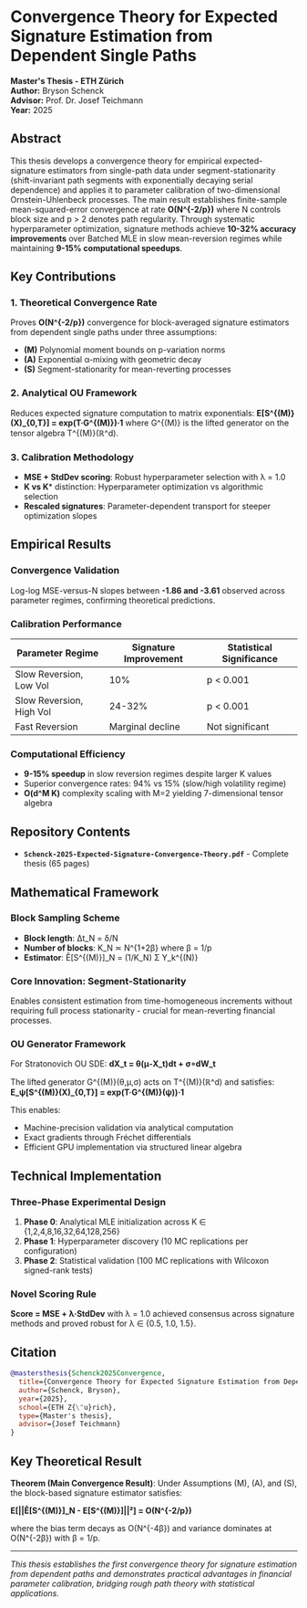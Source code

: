 # Convergence Theory for Expected Signature Estimation from Dependent Single Paths

**Master's Thesis - ETH Zürich**  
**Author:** Bryson Schenck  
**Advisor:** Prof. Dr. Josef Teichmann  
**Year:** 2025

## Abstract

This thesis develops a convergence theory for empirical expected-signature estimators from single-path data under segment-stationarity (shift-invariant path segments with exponentially decaying serial dependence) and applies it to parameter calibration of two-dimensional Ornstein-Uhlenbeck processes. The main result establishes finite-sample mean-squared-error convergence at rate **O(N^{-2/p})** where N controls block size and p > 2 denotes path regularity. Through systematic hyperparameter optimization, signature methods achieve **10-32% accuracy improvements** over Batched MLE in slow mean-reversion regimes while maintaining **9-15% computational speedups**.

## Key Contributions

### 1. Theoretical Convergence Rate
Proves **O(N^{-2/p})** convergence for block-averaged signature estimators from dependent single paths under three assumptions:
- **(M)** Polynomial moment bounds on p-variation norms
- **(A)** Exponential α-mixing with geometric decay  
- **(S)** Segment-stationarity for mean-reverting processes

### 2. Analytical OU Framework
Reduces expected signature computation to matrix exponentials: **E[S^{(M)}(X)_{0,T}] = exp(T·G^{(M)})·1** where G^{(M)} is the lifted generator on the tensor algebra T^{(M)}(ℝ^d).

### 3. Calibration Methodology
- **MSE + StdDev scoring**: Robust hyperparameter selection with λ = 1.0 
- **K vs K*** distinction: Hyperparameter optimization vs algorithmic selection
- **Rescaled signatures**: Parameter-dependent transport for steeper optimization slopes

## Empirical Results

### Convergence Validation
Log-log MSE-versus-N slopes between **-1.86 and -3.61** observed across parameter regimes, confirming theoretical predictions.

### Calibration Performance
| Parameter Regime | Signature Improvement | Statistical Significance |
|-----------------|----------------------|-------------------------|
| Slow Reversion, Low Vol | 10% | p < 0.001 |
| Slow Reversion, High Vol | 24-32% | p < 0.001 |
| Fast Reversion | Marginal decline | Not significant |

### Computational Efficiency
- **9-15% speedup** in slow reversion regimes despite larger K values
- Superior convergence rates: 94% vs 15% (slow/high volatility regime)
- **O(d^M K)** complexity scaling with M=2 yielding 7-dimensional tensor algebra

## Repository Contents

- **`Schenck-2025-Expected-Signature-Convergence-Theory.pdf`** - Complete thesis (65 pages)

## Mathematical Framework

### Block Sampling Scheme
- **Block length**: Δt_N = δ/N  
- **Number of blocks**: K_N ≍ N^{1+2β} where β = 1/p
- **Estimator**: Ê[S^{(M)}]_N = (1/K_N) Σ Y_k^{(N)}

### Core Innovation: Segment-Stationarity
Enables consistent estimation from time-homogeneous increments without requiring full process stationarity - crucial for mean-reverting financial processes.

### OU Generator Framework
For Stratonovich OU SDE: **dX_t = θ(μ-X_t)dt + σ∘dW_t**

The lifted generator G^{(M)}(θ,μ,σ) acts on T^{(M)}(ℝ^d) and satisfies:
**E_ψ[S^{(M)}(X)_{0,T}] = exp(T·G^{(M)}(ψ))·1**

This enables:
- Machine-precision validation via analytical computation
- Exact gradients through Fréchet differentials  
- Efficient GPU implementation via structured linear algebra

## Technical Implementation

### Three-Phase Experimental Design
1. **Phase 0**: Analytical MLE initialization across K ∈ {1,2,4,8,16,32,64,128,256}
2. **Phase 1**: Hyperparameter discovery (10 MC replications per configuration)  
3. **Phase 2**: Statistical validation (100 MC replications with Wilcoxon signed-rank tests)

### Novel Scoring Rule
**Score = MSE + λ·StdDev** with λ = 1.0 achieved consensus across signature methods and proved robust for λ ∈ {0.5, 1.0, 1.5}.

## Citation

```bibtex
@mastersthesis{Schenck2025Convergence,
  title={Convergence Theory for Expected Signature Estimation from Dependent Single Paths with Applications to Parameter Calibration},
  author={Schenck, Bryson},
  year={2025},
  school={ETH Z{\"u}rich},
  type={Master's thesis},
  advisor={Josef Teichmann}
}
```

## Key Theoretical Result

**Theorem (Main Convergence Result)**: Under Assumptions (M), (A), and (S), the block-based signature estimator satisfies:

**E[||Ê[S^{(M)}]_N - E[S^{(M)}]||²] = O(N^{-2/p})**

where the bias term decays as O(N^{-4β}) and variance dominates at O(N^{-2β}) with β = 1/p.

---

*This thesis establishes the first convergence theory for signature estimation from dependent paths and demonstrates practical advantages in financial parameter calibration, bridging rough path theory with statistical applications.*